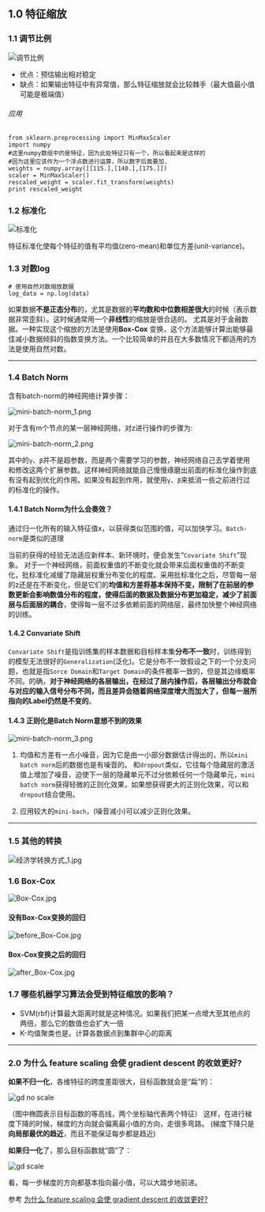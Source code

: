 ## 1.0 特征缩放
###  1.1 调节比例
![调节比例](https://i.imgur.com/GfRSDjV.png)

- 优点：预估输出相对稳定
- 缺点：如果输出特征中有异常值，那么特征缩放就会比较棘手（最大值最小值可能是极端值）

###### 应用
```
from sklearn.preprocessing import MinMaxScaler
import numpy
#这里numpy数组中的是特征，因为此处特征只有一个，所以看起来是这样的
#因为这里应该作为一个浮点数进行运算，所以数字后面要加.
weights = numpy.array([[115.],[140.],[175.]])
scaler = MinMaxScaler()
rescaled_weight = scaler.fit_transform(weights)
print rescaled_weight
```

### 1.2 标准化
![标准化](https://i.imgur.com/9IDUEHR.png)

特征标准化使每个特征的值有平均值(zero-mean)和单位方差(unit-variance)。

### 1.3 对数log
```
# 使用自然对数缩放数据
log_data = np.log(data)
```
如果数据**不是正态分布**的，尤其是数据的**平均数和中位数相差很大**的时候（表示数据非常歪斜）。这时候通常用一个**非线性**的缩放是很合适的。
尤其是对于金融数据。一种实现这个缩放的方法是使用**Box-Cox** 变换，这个方法能够计算出能够最佳减小数据倾斜的指数变换方法。一个比较简单的并且在大多数情况下都适用的方法是使用自然对数。

----------

### 1.4 Batch Norm
含有batch-norm的神经网络计算步骤：

![mini-batch-norm_1.png](https://i.imgur.com/wFGzFb4.png)

对于含有m个节点的某一层神经网络，对z进行操作的步骤为:

![mini-batch-norm_2.png](https://i.imgur.com/sfNipn1.png)

其中的`γ`、`β`并不是超参数，而是两个需要学习的参数，神经网络自己去学着使用和修改这两个扩展参数。这样神经网络就能自己慢慢琢磨出前面的标准化操作到底有没有起到优化的作用。如果没有起到作用，就使用`γ`、`β`来抵消一些之前进行过的标准化的操作。

#### 1.4.1 Batch Norm为什么会奏效？
通过归一化所有的输入特征值x，以获得类似范围的值，可以加快学习。`Batch-norm`是类似的道理

当前的获得的经验无法适应新样本、新环境时，便会发生“`Covariate Shift`”现象。 对于一个神经网络，前面权重值的不断变化就会带来后面权重值的不断变化，批标准化减缓了隐藏层权重分布变化的程度。采用批标准化之后，尽管每一层的z还是在不断变化，但是它们的**均值和方差将基本保持不变，限制了在前层的参数更新会影响数值分布的程度，使得后面的数据及数据分布更加稳定，减少了前面层与后面层的耦合**，使得每一层不过多依赖前面的网络层，最终加快整个神经网络的训练。

#### 1.4.2 Convariate Shift
`Convariate Shift`是指训练集的样本数据和目标样本集**分布不一致**时，训练得到的模型无法很好的`Generalization`(泛化)。它是分布不一致假设之下的一个分支问题，也就是指`Sorce Domain`和`Target Domain`的条件概率一致的，但是其边缘概率不同。的确，**对于神经网络的各层输出，在经过了层内操作后，各层输出分布就会与对应的输入信号分布不同，而且差异会随着网络深度增大而加大了，但每一层所指向的Label仍然是不变的**。

#### 1.4.3 正则化是Batch Norm意想不到的效果
![mini-batch-norm_3.png](https://i.imgur.com/ngj1TAq.png)

1. 均值和方差有一点小噪音，因为它是由一小部分数据估计得出的，所以`mini batch norm`后的数据也是有噪音的。 和`dropout`类似，它往每个隐藏层的激活值上增加了噪音，迫使下一层的隐藏单元不过分依赖任何一个隐藏单元，`mini batch norm`获得轻微的正则化效果，如果想获得更大的正则化效果，可以和`dropout`结合使用。

2. 应用较大的`mini-bach`，(噪音减小)可以减少正则化效果。

----------

### 1.5  其他的转换
![经济学转换方式_1.jpg](https://i.imgur.com/PevGIqH.jpg)

### 1.6 Box-Cox
![Box-Cox.jpg](https://i.imgur.com/RYBEGyi.jpg)

#### 没有Box-Cox变换的回归
![before_Box-Cox.jpg](https://i.imgur.com/QiRZGTK.jpg)

#### Box-Cox变换之后的回归
![after_Box-Cox.jpg](https://i.imgur.com/cDEP7y3.jpg)


### 1.7 哪些机器学习算法会受到特征缩放的影响？
- SVM(rbf)计算最大距离时就是这种情况。如果我们把某一点增大至其他点的两倍，那么它的数值也会扩大一倍
- K-均值聚类也是。计算各数据点到集群中心的距离

----------

### 2.0 为什么 feature scaling 会使 gradient descent 的收敛更好?
**如果不归一化**，各维特征的跨度差距很大，目标函数就会是“扁”的：

![gd no scale](https://pic4.zhimg.com/8adda8341490329a5ffcfcd9dc808788_r.jpg)

（图中椭圆表示目标函数的等高线，两个坐标轴代表两个特征）
这样，在进行梯度下降的时候，梯度的方向就会偏离最小值的方向，走很多弯路。
(梯度下降只是**向局部最优的趋近**，而且不能保证每步都是趋近)

**如果归一化**了，那么目标函数就“圆”了：

![gd scale](https://pic3.zhimg.com/80/43c33fb1801c3d35f94b06bd2bfd277c_hd.jpg)

看，每一步梯度的方向都基本指向最小值，可以大踏步地前进。

参考 [为什么 feature scaling 会使 gradient descent 的收敛更好?](https://www.zhihu.com/question/37129350 "为什么 feature scaling 会使 gradient descent 的收敛更好?")